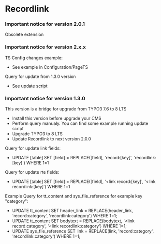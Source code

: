 # Recordlink

### Important notice for version 2.0.1

Obsolete extension

### Important notice for version 2.x.x

TS Config changes example:
- See example in Configuration/PageTS

Query for update from 1.3.0 version
- See update script


### Important notice for version 1.3.0
This version is a bridge for upgrade from TYPO3 7.6 to 8 LTS

- Install this version before upgrade your CMS 
- Perform query manualy. You can find some example running update script
- Upgrade TYPO3 to 8 LTS 
- Update Recordlink to next version 2.0.0 

Query for update link fields: 
- UPDATE [table] SET [field] = REPLACE([field], 'record:[key]', 'recordlink:[key]') WHERE 1=1

Query for update rte fields: 
- UPDATE [table] SET [field] = REPLACE([field], '<link record:[key]', '<link recordlink:[key]') WHERE 1=1

Example Query for tt_content and sys_file_reference for example key "category": 
- UPDATE tt_content SET header_link = REPLACE(header_link, 'record:category', 'recordlink:category') WHERE 1=1;
- UPDATE tt_content SET bodytext = REPLACE(bodytext, '<link record:category', '<link recordlink:category') WHERE 1=1;
- UPDATE sys_file_reference SET link = REPLACE(link, 'record:category', 'recordlink:category') WHERE 1=1;
